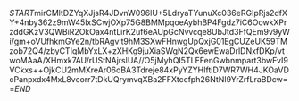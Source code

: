 $START$mirCMltDZYqXJjsR4JDvnW096lU+5LdryaTYunuXc036eRGIpRjs2dfXY+4nby362z9mW45lxSCwjOXp75G8BMMpqoeAybhBP4Fgdz7iC6OowkXPrzddGKzV3QWBiR2OkOax4ntLirK2uf6eAUpGcNvvcqe8UbJtd3FfQEm9v9yWi/gm+oVUfhkmGYe2n/tbRAgvlt9hM3SXwFHnwgUpQxjG01EgCUZeUK59TMzob72Q4/zbyCTIqMbYxLX+zXHKg9juXiaSWgN2Qx6ewEwaDrlDNxfDKp/vtwoMAaA/XHmxk7AU/rUStNAjrslUA//O5jMyhQI5TLEFenGwbnmpart3bwFvI9VCkxs++OjkCU2mMXreAr06oBA3Tdreje84xPyYZYHIftiD7WR7WH4JKOaVDcPanpxdx4MxL8vcorr7tDkUQrymvqXBa2FFXtccfph26NtNI9YrZrfLraBDcw==$END$
